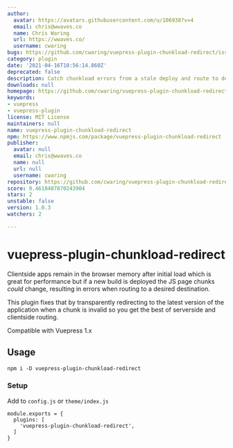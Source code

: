 ```yaml
---
author:
  avatar: https://avatars.githubusercontent.com/u/106938?v=4
  email: chris@wwaves.co
  name: Chris Waring
  url: https://wwaves.co/
  username: cwaring
bugs: https://github.com/cwaring/vuepress-plugin-chunkload-redirect/issues
category: plugin
date: '2021-04-16T10:56:14.860Z'
deprecated: false
description: Catch chunkload errors from a stale deploy and route to destination
downloads: null
homepage: https://github.com/cwaring/vuepress-plugin-chunkload-redirect#readme
keywords:
- vuepress
- vuepress-plugin
license: MIT License
maintainers: null
name: vuepress-plugin-chunkload-redirect
npm: https://www.npmjs.com/package/vuepress-plugin-chunkload-redirect
publisher:
  avatar: null
  email: chris@wwaves.co
  name: null
  url: null
  username: cwaring
repository: https://github.com/cwaring/vuepress-plugin-chunkload-redirect
score: 0.4618407870243904
stars: 2
unstable: false
version: 1.0.3
watchers: 2

---
```


# vuepress-plugin-chunkload-redirect


Clientside apps remain in the browser memory after initial load which is great for performance but if a new build is deployed the JS page chunks _could_ change, resulting in errors when routing to a desired destination.

This plugin fixes that by transparently redirecting to the latest version of the application when a chunk is invalid so you get the best of serverside and clientside routing.

Compatible with Vuepress 1.x

## Usage

```
npm i -D vuepress-plugin-chunkload-redirect
```

### Setup

Add to `config.js` or `theme/index.js`

```
module.exports = {
  plugins: [
    'vuepress-plugin-chunkload-redirect',
  ]
}
```